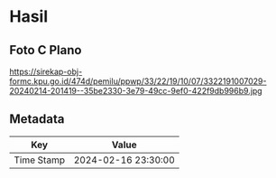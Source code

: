 # Hasil

## Foto C Plano

https://sirekap-obj-formc.kpu.go.id/474d/pemilu/ppwp/33/22/19/10/07/3322191007029-20240214-201419--35be2330-3e79-49cc-9ef0-422f9db996b9.jpg


## Metadata

| Key        | Value               |
| ---------- | ------------------- |
| Time Stamp | 2024-02-16 23:30:00 |



